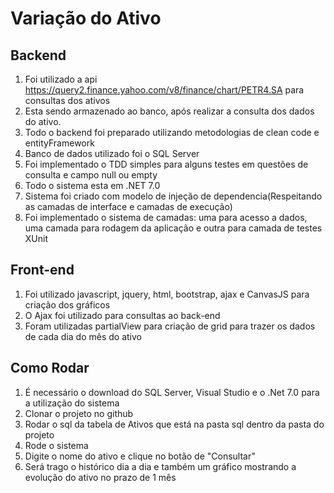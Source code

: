 # Variação do Ativo

## Backend
1. Foi utilizado a api https://query2.finance.yahoo.com/v8/finance/chart/PETR4.SA para consultas dos ativos
2. Esta sendo armazenado ao banco, após realizar a consulta dos dados do ativo.
3. Todo o backend foi preparado utilizando metodologias de clean code e entityFramework
4. Banco de dados utilizado foi o SQL Server
5. Foi implementado o TDD simples para alguns testes em questões de consulta e campo null ou empty
6. Todo o sistema esta em .NET 7.0
7. Sistema foi criado com modelo de injeção de dependencia(Respeitando as camadas de interface e camadas de execução)
8. Foi implementado o sistema de camadas: uma para acesso a dados, uma camada para rodagem da aplicação e outra para camada de testes XUnit

## Front-end
1. Foi utilizado javascript, jquery, html, bootstrap, ajax e CanvasJS para criação dos gráficos
2. O Ajax foi utilizado para consultas ao back-end
3. Foram utilizadas partialView para criação de grid para trazer os dados de cada dia do mês do ativo

## Como Rodar
1. É necessário o download do SQL Server, Visual Studio e o .Net 7.0 para a utilização do sistema
2. Clonar o projeto no github
3. Rodar o sql da tabela de Ativos que está na pasta sql dentro da pasta do projeto
4. Rode o sistema
5. Digite o nome do ativo e clique no botão de "Consultar"
6. Será trago o histórico dia a dia e também um gráfico mostrando a evolução do ativo no prazo de 1 mês
